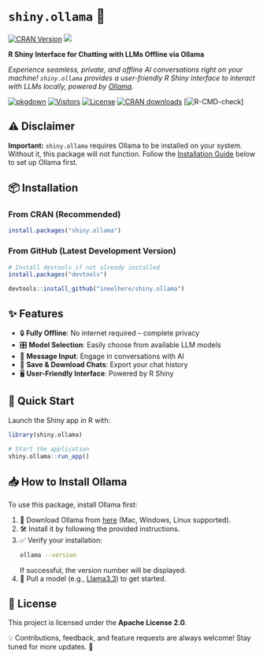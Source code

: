 # `shiny.ollama` 🚀


[![CRAN Version](https://img.shields.io/cran/v/shiny.ollama)](https://cran.r-project.org/package=shiny.ollama)
![](https://img.shields.io/badge/Upgrades%20in%20Progress-Currently%20serving%20a%20basic%20release-cyan)

**R Shiny Interface for Chatting with LLMs Offline via Ollama**

*Experience seamless, private, and offline AI conversations right on your machine! `shiny.ollama` provides a user-friendly R Shiny interface to interact with LLMs locally, powered by [Ollama](https://ollama.com).*  

[![pkgdown](https://img.shields.io/badge/pkgdown-documentation-red.svg)](https://www.indraneelchakraborty.com/shiny.ollama/)
[![Visitors](https://hits.sh/github.com/ineelhere/shiny.ollama.svg?label=Visitors&style=flat-square)](https://hits.sh/github.com/ineelhere/shiny.ollama/)
[![License](https://img.shields.io/badge/License-Apache%202.0-blue.svg)](https://opensource.org/licenses/Apache-2.0)
[![CRAN downloads](https://cranlogs.r-pkg.org/badges/shiny.ollama)](https://CRAN.R-project.org/package=shiny.ollama)
[![R-CMD-check](https://github.com/ineelhere/shiny.ollama/actions/workflows/R-CMD-check.yaml/badge.svg)]

## ⚠️ Disclaimer  
**Important:** `shiny.ollama` requires Ollama to be installed on your system. Without it, this package will not function. Follow the [Installation Guide](#-how-to-install-ollama) below to set up Ollama first.  

## 📦 Installation  
### From CRAN (Recommended)
```r
install.packages("shiny.ollama")
```

### From GitHub (Latest Development Version)
```r
# Install devtools if not already installed
install.packages("devtools")

devtools::install_github("ineelhere/shiny.ollama")
```

## ✨ Features  
- 🔒 **Fully Offline**: No internet required – complete privacy
- 🎛 **Model Selection**: Easily choose from available LLM models
- 💬 **Message Input**: Engage in conversations with AI
- 💾 **Save & Download Chats**: Export your chat history
- 🖥 **User-Friendly Interface**: Powered by R Shiny

## 🚀 Quick Start  
Launch the Shiny app in R with:
```r
library(shiny.ollama)

# Start the application
shiny.ollama::run_app()
```

## 📥 How to Install Ollama  
To use this package, install Ollama first:  

1. 🔗 Download Ollama from [here](https://ollama.com) (Mac, Windows, Linux supported).
2. 🛠 Install it by following the provided instructions.
3. ✅ Verify your installation:
   ```sh
   ollama --version
   ```
   If successful, the version number will be displayed.
4. 📌 Pull a model (e.g., [Llama3.3](https://ollama.com/library/llama3.3)) to get started.

## 📄 License  
This project is licensed under the **Apache License 2.0**.

💡 Contributions, feedback, and feature requests are always welcome! Stay tuned for more updates. 🚀


